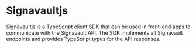 # Signavaultjs
Signavaultjs is a TypeScript client SDK that can be used in front-end apps to communicate with the Signavault API. 
The SDK implements all Signavault endpoints and provides TypeScript types for the API responses.
